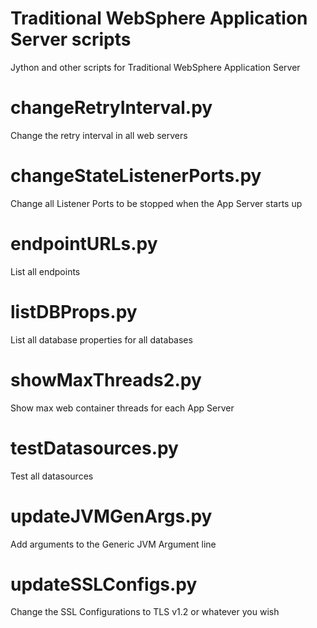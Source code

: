 # Traditional WebSphere Application Server scripts
Jython and other scripts for Traditional WebSphere Application Server

# changeRetryInterval.py
Change the retry interval in all web servers 

# changeStateListenerPorts.py
Change all Listener Ports to be stopped when the App Server starts up

# endpointURLs.py 
List all endpoints

# listDBProps.py
List all database properties for all databases

# showMaxThreads2.py
Show max web container threads for each App Server

# testDatasources.py 
Test all datasources

# updateJVMGenArgs.py
Add arguments to the Generic JVM Argument line

# updateSSLConfigs.py
Change the SSL Configurations to TLS v1.2 or whatever you wish
